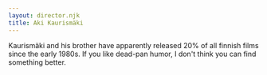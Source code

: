 ```yaml
---
layout: director.njk
title: Aki Kaurismäki
---
```


Kaurismäki and his brother have apparently released 20% of all finnish films since the early 1980s. If you like dead-pan humor, I don't think you can find something better.
